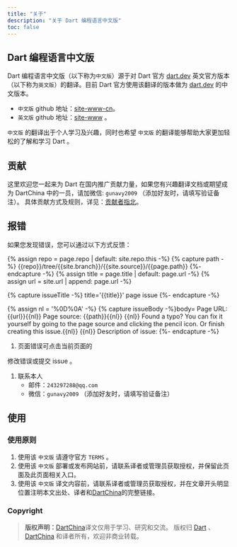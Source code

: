 ```yaml
---
title: "关于"
description: "关于 Dart 编程语言中文版"
toc: false
---
```


## Dart 编程语言中文版

Dart 编程语言中文版（以下称为`中文版`）源于对 Dart 官方 [dart.dev](https://dart.dev) 英文官方版本（以下称为`英文版`）的翻译。目前 Dart 官方使用该翻译的版本做为 [dart.dev](https://dart.dev) 的中文版本。
- `中文版` github 地址：[site-www-cn](https://github.com/dartchina/site-www-cn)。
- `英文版` github 地址：[site-www](https://github.com/dart-lang/site-www) 。

`中文版` 的翻译出于个人学习及兴趣，同时也希望 `中文版` 的翻译能够帮助大家更加轻松的了解和学习 Dart 。

## 贡献

这里欢迎您一起来为 Dart 在国内推广贡献力量，如果您有兴趣翻译文档或期望成为 DartChina 中的一员，请加微信: `gunavy2009` （添加好友时，请填写验证备注）。
具体贡献方式及规则，详见：[贡献者指北](/about_zh_CN/contributor-guide)。

## 报错

如果您发现错误，您可以通过以下方式反馈：

{% assign repo = page.repo | default: site.repo.this -%}
{% capture path -%} {{repo}}/tree/{{site.branch}}/{{site.source}}/{{page.path}} {%- endcapture -%}
{% assign title = page.title | default: page.url -%}
{% assign url = site.url | append: page.url -%}

{% capture issueTitle -%} title='{{title}}' page issue {%- endcapture -%}

{% assign nl = '%0D%0A' -%}
{% capture issueBody -%}body=
Page URL: {{url}}{{nl}}
Page source: {{path}}{{nl}}
{{nl}}
Found a typo? You can fix it yourself by going to the page source and clicking the pencil icon. Or finish creating this issue.{{nl}}
{{nl}}
Description of issue:
{%- endcapture -%}

1. 页面错误可点击当前页面的
<span class="btn-group" aria-label="Page GitHub links" role="group">
  <a href="{{path}}" class="btn no-automatic-external" title="View page source" target="_blank" rel="noopener">
    <i class="fas fa-file-alt fa-sm"></i>
  </a>
  <a href="{{repo}}/issues/new?{{issueTitle}}&{{issueBody}}" class="btn no-automatic-external" title="Report an issue with this page"
    target="_blank" rel="noopener">
    <i class="fas fa-bug fa-sm"></i>
  </a>
</span>
修改错误或提交 issue 。

1. 联系本人
	- 邮件：`243297288@qq.com`
	- 微信：`gunavy2009` （添加好友时，请填写验证备注）

## 使用

### 使用原则

1. 使用该 `中文版` 请遵守官方 `TERMS` 。
2. 使用该 `中文版` 部署或发布网站前，请联系译者或管理员获取授权，并保留此页面及此页面相关入口。
3. 使用该 `中文版` 译文内容前，请联系译者或管理员获取授权，并在文章开头明显位置注明本文出处、译者和[DartChina](https://github.com/dartchina)的完整链接。

### Copyright

> **版权声明：**[DartChina](https://github.com/dartchina)译文仅用于学习、研究和交流。
> 版权归 [Dart](https://github.com/dart-lang) 、 [DartChina](https://github.com/dartchina) 和译者所有，欢迎非商业转载。
